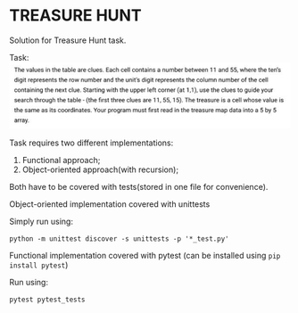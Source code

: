 # TREASURE HUNT
Solution for Treasure Hunt task.

Task:
![Repo list](img.png)

Task requires two different implementations:
1. Functional approach;
2. Object-oriented approach(with recursion);

Both have to be covered with tests(stored in one file for convenience).

Object-oriented implementation covered with unittests

Simply run using:
```
python -m unittest discover -s unittests -p '*_test.py'
```
Functional implementation covered with pytest (can be installed using ```pip install pytest```)

Run using:
```
pytest pytest_tests 
```

